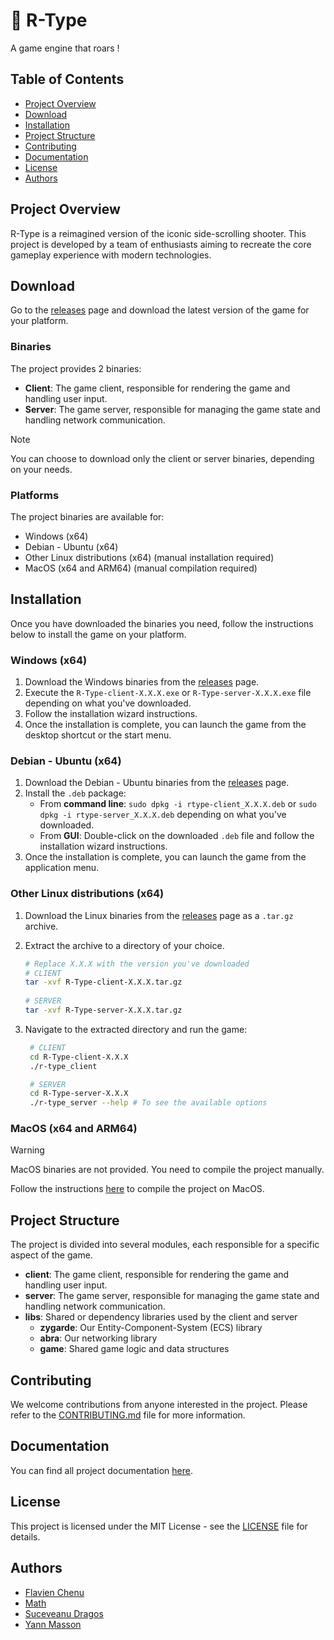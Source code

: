 # 🚀 R-Type

A game engine that roars !

## Table of Contents

- [Project Overview](#project-overview)
- [Download](#download)
- [Installation](#installation)
- [Project Structure](#project-structure)
- [Contributing](#contributing)
- [Documentation](#documentation)
- [License](#license)
- [Authors](#authors)

## Project Overview

R-Type is a reimagined version of the iconic side-scrolling shooter. This project is developed by a
team of enthusiasts aiming to recreate the core gameplay experience with modern technologies.

## Download

Go to the [releases](./releases) page and download the latest version of the game for your platform.

### Binaries

The project provides 2 binaries:

- **Client**: The game client, responsible for rendering the game and handling user input.
- **Server**: The game server, responsible for managing the game state and handling network
  communication.

> [!NOTE]
> You can choose to download only the client or server binaries, depending on your needs.

### Platforms

The project binaries are available for:

- Windows (x64)
- Debian - Ubuntu (x64)
- Other Linux distributions (x64) (manual installation required)
- MacOS (x64 and ARM64) (manual compilation required)

## Installation

Once you have downloaded the binaries you need, follow the instructions below to install the game on
your platform.

### Windows (x64)

1. Download the Windows binaries from the [releases](./releases) page.
2. Execute the `R-Type-client-X.X.X.exe` or `R-Type-server-X.X.X.exe` file depending on what you've
   downloaded.
3. Follow the installation wizard instructions.
4. Once the installation is complete, you can launch the game from the desktop shortcut or the start
   menu.

### Debian - Ubuntu (x64)

1. Download the Debian - Ubuntu binaries from the [releases](./releases) page.
2. Install the `.deb` package:
    - From **command line**: `sudo dpkg -i rtype-client_X.X.X.deb` or
      `sudo dpkg -i rtype-server_X.X.X.deb` depending on what you've downloaded.
    - From **GUI**: Double-click on the downloaded `.deb` file and follow the installation wizard
      instructions.
3. Once the installation is complete, you can launch the game from the application menu.

### Other Linux distributions (x64)

1. Download the Linux binaries from the [releases](./releases) page as a `.tar.gz` archive.
2. Extract the archive to a directory of your choice.
   ```sh
   # Replace X.X.X with the version you've downloaded
   # CLIENT
   tar -xvf R-Type-client-X.X.X.tar.gz
    
   # SERVER
   tar -xvf R-Type-server-X.X.X.tar.gz
   ```

3. Navigate to the extracted directory and run the game:
   ```sh
    # CLIENT
    cd R-Type-client-X.X.X
    ./r-type_client
   
    # SERVER
    cd R-Type-server-X.X.X
    ./r-type_server --help # To see the available options
    ```

### MacOS (x64 and ARM64)
> [!WARNING]
> MacOS binaries are not provided. You need to compile the project manually.

Follow the instructions [here](https://g-epitech.github.io/DFMY-RType/docs/start/build) to compile the project on MacOS.

## Project Structure

The project is divided into several modules, each responsible for a specific aspect of the game.

* **client**: The game client, responsible for rendering the game and handling user input.
* **server**: The game server, responsible for managing the game state and handling network
  communication.
* **libs**: Shared or dependency libraries used by the client and server
    * **zygarde**: Our Entity-Component-System (ECS) library
    * **abra**: Our networking library
    * **game**: Shared game logic and data structures

## Contributing

We welcome contributions from anyone interested in the project. Please refer to
the [CONTRIBUTING.md](./CONTRIBUTING.md) file for more information.

## Documentation

You can find all project documentation [here](https://g-epitech.github.io/DFMY-RType/).

## License

This project is licensed under the MIT License - see the [LICENSE](./LICENSE) file for details.

## Authors

- [Flavien Chenu](https://github.com/flavien-chenu)
- [Math](https://github.com/TekMath)
- [Suceveanu Dragos](https://github.com/sdragos1)
- [Yann Masson](https://github.com/Yann-Masson)
